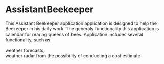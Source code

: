 # AssistantBeekeeper
This Assistant Beekeeper application application is designed to help the Beekeeper in his daily work.
The generaly functionality this application is calendar for rearing queens of bees.
Application includes several functionality, such as:<br/><br/>
weather forecasts,<br/>
weather radar from 
the possibility of conducting a cost estimate
